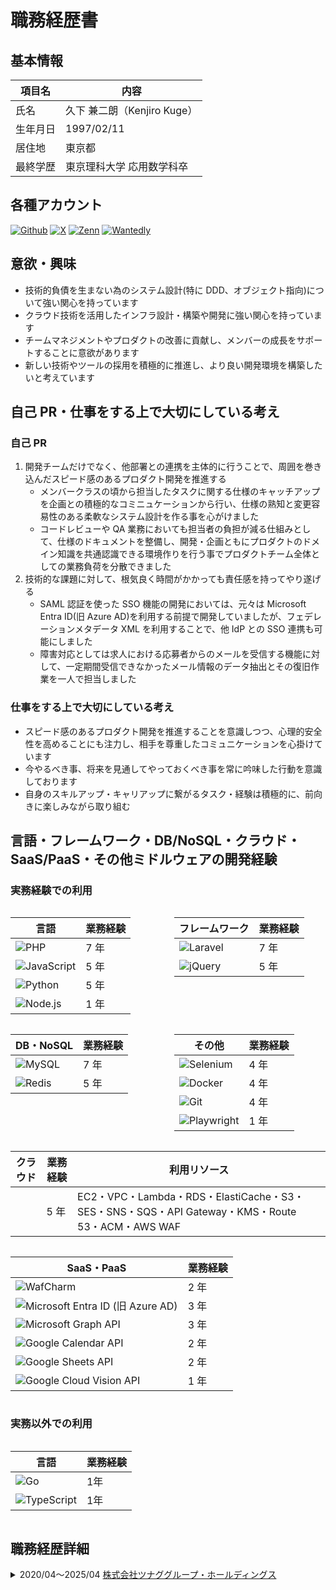 # 職務経歴書

## 基本情報

| 項目名   | 内容                        |
| -------- | --------------------------- |
| 氏名     | 久下 兼二朗（Kenjiro Kuge） |
| 生年月日 | 1997/02/11                  |
| 居住地   | 東京都                      |
| 最終学歴 | 東京理科大学 応用数学科卒   |

## 各種アカウント

[![Github](https://img.shields.io/badge/KENGOL-181717.svg?&style=flat-square&logo=Github&logoColor=white)](https://github.com/kugeke-ibex)
[![X](https://img.shields.io/badge/@kugeke_ibex-000000.svg?&style=flat-square&logo=x&logoColor=white)](https://x.com/kugeke_ibex)
[![Zenn](https://img.shields.io/badge/KENGOL-3EA8FF.svg?&style=flat-square&logo=Zenn&logoColor=white)](https://zenn.dev/kengol)
[![Wantedly](https://img.shields.io/badge/%E4%B9%85%E4%B8%8B%E5%85%BC%E4%BA%8C%E6%9C%97-21BDDB.svg?&style=flat-square&logo=Wantedly&logoColor=white)](https://www.wantedly.com/id/kenjirou_kuge_a)

## 意欲・興味

- 技術的負債を生まない為のシステム設計(特に DDD、オブジェクト指向)について強い関心を持っています
- クラウド技術を活用したインフラ設計・構築や開発に強い関心を持っています
- チームマネジメントやプロダクトの改善に貢献し、メンバーの成長をサポートすることに意欲があります
- 新しい技術やツールの採用を積極的に推進し、より良い開発環境を構築したいと考えています

## 自己 PR・仕事をする上で大切にしている考え

### 自己 PR

1. 開発チームだけでなく、他部署との連携を主体的に行うことで、周囲を巻き込んだスピード感のあるプロダクト開発を推進する
    - メンバークラスの頃から担当したタスクに関する仕様のキャッチアップを企画との積極的なコミニュケーションから行い、仕様の熟知と変更容易性のある柔軟なシステム設計を作る事を心がけました
    - コードレビューや QA 業務においても担当者の負担が減る仕組みとして、仕様のドキュメントを整備し、開発・企画ともにプロダクトのドメイン知識を共通認識できる環境作りを行う事でプロダクトチーム全体としての業務負荷を分散できました
2. 技術的な課題に対して、根気良く時間がかかっても責任感を持ってやり遂げる
    - SAML 認証を使った SSO 機能の開発においては、元々は Microsoft Entra ID(旧 Azure AD)を利用する前提で開発していましたが、フェデレーションメタデータ XML を利用することで、他 IdP との SSO 連携も可能にしました
    - 障害対応としては求人における応募者からのメールを受信する機能に対して、一定期間受信できなかったメール情報のデータ抽出とその復旧作業を一人で担当しました

### 仕事をする上で大切にしている考え

- スピード感のあるプロダクト開発を推進することを意識しつつ、心理的安全性を高めることにも注力し、相手を尊重したコミュニケーションを心掛けています
- 今やるべき事、将来を見通してやっておくべき事を常に吟味した行動を意識しております
- 自身のスキルアップ・キャリアップに繋がるタスク・経験は積極的に、前向きに楽しみながら取り組む

## 言語・フレームワーク・DB/NoSQL・クラウド・SaaS/PaaS・その他ミドルウェアの開発経験

### 実務経験での利用

<div style="display: flex; gap: 20px;">
  <table>
    <thead>
      <tr>
        <th>言語</th>
        <th>業務経験</th>
      </tr>
    </thead>
    <tbody>
      <tr>
        <td><img src="https://img.shields.io/badge/PHP-ccc.svg?logo=php&style=flat" alt="PHP"></td>
        <td>7 年</td>
      </tr>
      <tr>
        <td><img src="https://img.shields.io/badge/Javascript-276DC3.svg?logo=javascript&style=flat" alt="JavaScript"></td>
        <td>5 年</td>
      </tr>
      <tr>
        <td><img src="https://img.shields.io/badge/Python-3776AB.svg?logo=python&style=flat&logoColor=white" alt="Python"></td>
        <td>5 年</td>
      </tr>
      <tr>
        <td><img src="https://img.shields.io/badge/Node.js-339933.svg?logo=node.js&style=flat&logoColor=white" alt="Node.js"></td>
        <td>1 年</td>
      </tr>
    </tbody>
  </table>

  <table>
    <thead>
      <tr>
        <th>フレームワーク</th>
        <th>業務経験</th>
      </tr>
    </thead>
    <tbody>
      <tr>
        <td><img src="https://img.shields.io/badge/-Laravel-FF2D20?style=flat-square&logo=Laravel&logoColor=white" alt="Laravel"></td>
        <td>7 年</td>
      </tr>
      <tr>
        <td><img src="https://img.shields.io/badge/-jQuery-0769AD.svg?logo=jquery&style=flat" alt="jQuery"></td>
        <td>5 年</td>
      </tr>
    </tbody>
  </table>

</div>

<div style="display: flex; gap: 20px;">
  <table>
    <thead>
      <tr>
        <th>DB・NoSQL</th>
        <th>業務経験</th>
      </tr>
    </thead>
    <tbody>
      <tr>
        <td><img src="https://img.shields.io/badge/-MySQL-4479A1.svg?logo=MySQL&style=flat&logoColor=white" alt="MySQL"></td>
        <td>7 年</td>
      </tr>
      <tr>
        <td><img src="https://img.shields.io/badge/-Redis-DC382D.svg?logo=Redis&style=flat&logoColor=white" alt="Redis"></td>
        <td>5 年</td>
      </tr>
    </tbody>
  </table>

  <table>
    <thead>
      <tr>
        <th>その他</th>
        <th>業務経験</th>
      </tr>
    </thead>
    <tbody>
      <tr>
        <td><img alt="Selenium" src="https://img.shields.io/badge/-Selenium-43B02A.svg?logo=Selenium&style=flat&logoColor=white" /></td>
        <td>4 年</td>
      </tr>
      <tr>
        <td><img alt="Docker" src="https://img.shields.io/badge/-Docker-46a2f1?style=flat-square&logo=docker&logoColor=white" /></td>
        <td>4 年</td>
      </tr>
      <tr>
        <td><img alt="Git" src="https://img.shields.io/badge/-Git-F05032?style=flat-square&logo=git&logoColor=white" /></td>
        <td>4 年</td>
      </tr>
      <tr>
        <td><img alt="Playwright" src="https://img.shields.io/badge/-Playwright-43B02A?style=flat-square&logo=Playwright&logoColor=white" /></td>
        <td>1 年</td>
      </tr>
    </tbody>
  </table>
</div>

<div style="display: flex; gap: 20px;">
  <table>
    <thead>
      <tr>
        <th>クラウド</th>
        <th>業務経験</th>
        <th>利用リソース</th>
      </tr>
    </thead>
    <tbody>
      <tr>
        <td><img alt="" src="https://img.shields.io/badge/-AWS-FF9900.svg?logo=amazon-aws&style=flat&logoColor=white" /></td>
        <td>5 年</td>
        <td>EC2・VPC・Lambda・RDS・ElastiCache・S3・SES・SNS・SQS・API Gateway・KMS・Route 53・ACM・AWS WAF</td>
      </tr>
    </tbody>
  </table>

</div>

<div style="display: flex; gap: 20px;">
  <table>
    <thead>
      <tr>
        <th>SaaS・PaaS</th>
        <th>業務経験</th>
      </tr>
    </thead>
    <tbody>
      <tr>
        <td><img alt="WafCharm" src="https://img.shields.io/badge/-WafCharm-2494B5.svg?logo=WafCharm&style=flat&logoColor=white" /></td>
        <td>2 年</td>
      </tr>
      <tr>
        <td><img alt="Microsoft Entra ID (旧 Azure AD)" src="https://img.shields.io/badge/-Microsoft%20Entra%20ID%20(旧%20Azure%20AD)-0078D4.svg?logo=Microsoft%20Entra%20ID&style=flat&logoColor=white" /></td>
        <td>3 年</td>
      </tr>
      <tr>
        <td><img alt="Microsoft Graph API" src="https://img.shields.io/badge/-Microsoft%20Graph%20API-0078D4.svg?logo=Microsoft%20Graph%20API&style=flat&logoColor=white" /></td>
        <td>3 年</td>
      </tr>
      <tr>
        <td><img alt="Google Calendar API" src="https://img.shields.io/badge/-Google%20Calendar%20API-4285F4.svg?logo=Google%20Calendar%20API&style=flat&logoColor=white" /></td>
        <td>2 年</td>
      </tr>
      <tr>
        <td><img alt="Google Sheets API" src="https://img.shields.io/badge/-Google%20Sheets%20API-4285F4.svg?logo=Google%20Sheets%20API&style=flat&logoColor=white" /></td>
        <td>2 年</td>
      </tr>
      <tr>
        <td><img alt="Google Cloud Vision API" src="https://img.shields.io/badge/-Google%20Cloud%20Vision%20API-4285F4.svg?logo=Google%20Cloud%20Vision%20API&style=flat&logoColor=white" /></td>
        <td>1 年</td>
      </tr>
    </tbody>
  </table>
</div>

### 実務以外での利用

<div style="display: flex; gap: 20px;">
  <table>
    <thead>
      <tr>
        <th>言語</th>
        <th>業務経験</th>
      </tr>
    </thead>
    <tbody>
      <tr>
        <td><img alt="Go" src="https://img.shields.io/badge/Go-00ADD8.svg?logo=go&style=flat&logoColor=white" /></td>
        <td>1年</td>
      </tr>
      <tr>
        <td><img alt="TypeScript" src="https://img.shields.io/badge/TypeScript-3178C6.svg?logo=typeScript&style=flat&logoColor=white" /></td>
        <td>1年</td>
      </tr>
    </tbody>
  </table>
</div>

## 職務経歴詳細

<details markdown="1"><summary> 2020/04〜2025/04 <a href='https://tghd.co.jp/'>株式会社ツナググループ・ホールディングス</a></summary>

### 採用管理システム（ATS）開発プロジェクト

<table>
  <tr>
    <th>項目名</th>
    <th>内容</th>
  </tr>
  <tr>
    <td>在籍期間</td>
    <td>2020/04 ～ 現在</td>
  </tr>
  <tr>
    <td>職種</td>
    <td>バックエンドエンジニア</td>
  </tr>
  <tr>
    <td>雇用形態</td>
    <td>正社員</td>
  </tr>
  <tr>
    <td>役割</td>
    <td>
      ・2020/04 ～ 2022/12 メンバー<br>
      ・2023/01 ～ 2023/09 チームリーダー<br>
      ・2023/10 ～ 開発グループマネージャー
    </td>
  </tr>
  <tr>
    <td>チーム編成</td>
    <td>PM: 1 名、バックエンドエンジニア: 4 ～ 7 名</td>
  </tr>
  <tr>
    <td>プロダクト概要</td>
    <td>
      ・求人情報の集約・応募管理・選考管理を一元化するシステム<br>
      ・求職者と企業のマッチング精度を高めるため、外部 API（Google Calendar API など）を活用した面接管理機能を搭載<br>
      ・顧客が利用している SaaS などの外部システムとの応募データ等の API 連携も開発
    </td>
  </tr>
  <tr>
    <td>プロダクトが属する業界</td>
    <td>人材・採用業界</td>
  </tr>
  <tr>
    <td>ステークホルダー</td>
    <td>クライアント: 100 社弱</td>
  </tr>
  <tr>
    <td>担当業務・主な実績</td>
    <td>
      <strong>▼ 担当業務</strong><br>
      ・選考フローに関わる機能の新規/保守開発を担当。主に詳細設計、実装、テスト、リリース作業に従事。<br>
      ・リーダークラス以降はプロジェクトの要件定義、設計、実装をリード<br>
      ・クライアント要望に応じたカスタマイズ機能の提案・実装を担当<br><br>
      <strong>▼ 主な実績</strong><br>
      ・求人検索エンジン「Indeed」との連携機能（IndeedPlus）を実装し、業務効率化を実現<br>
      ・Selenium と ChromeDriver によるブラウザ自動操作ツールを EC2 サーバーから AWS のサーバーレス環境 Lambda に移行<br>
      ・さらに AWS Lambda のバージョンアップに伴い、上記 Python ランタイム環境から Node.js + PlayWright に移行し、Lambda のコストに関わるサーバーメモリサイズを 1 割ほど削減することで、コストダウンも実現<br>
      ・Microsoft Entra ID (旧 Azure AD) を利用した SAML 認証のシングルサインオン機能を導入<br>
      ・チャットボット/ヒアリングシート機能を開発し、応募者対応の自動化を推進<br>
      ・AWS WAF の導入及び運用手順のマニュアル化。最終的に WAF の自動運用するサービス「WafCharm」に移行まで担当<br>
      ・SEO 対策として求人サイトのサイトマップ XML を自動生成するバッチ処理のパフォーマンス改善。(1 サイト単位: 最大 60s → 30s)<br>
      ・小 ～ 中規模のシステム障害を対応(求人応募者から送信されたメール情報のデータ復旧など)
    </td>
  </tr>
  <tr>
    <td>管理職としての業務内容</td>
    <td>
      <strong>▼ チームマネジメント</strong><br>
      <ul>
        <li>目標設定
          <ul>
            <li>チーム目標と個人目標を 1on1 を通じてメンバーと設定</li>
            <li>目標達成に向けた進捗確認と適切なサポートを実施</li>
          </ul>
        </li>
        <li>工数・リソース管理
          <ul>
            <li>チーム全体のタスクや工数を管理し、効率的なリソース配分を実現</li>
            <li>プロジェクトの進捗を正確に把握し、適切な人員配置を調整</li>
          </ul>
        </li>
        <li>評価とフィードバック
          <ul>
            <li>四半期ごとにメンバーの業務評価を実施</li>
            <li>フィードバックを基に、スキル向上やキャリア形成のためのアドバイスを提供</li>
          </ul>
        </li>
      </ul>
      <strong>▼ プロジェクト推進</strong><br>
      <ul>
        <li>要件定義・調整
          <ul>
            <li>プロダクトマネージャー（PdM）との密な連携を通じ、要件定義を調整</li>
            <li>クライアントからの追加要望をチームに共有し、実現可能なプランを策定</li>
          </ul>
        </li>
        <li>プロジェクト管理
          <ul>
            <li>開発スケジュールの策定と進捗管理</li>
            <li>課題の早期発見と解決を促進し、プロジェクトを予定通り完了に導く</li>
          </ul>
        </li>
        <li>技術的リーダーシップ
          <ul>
            <li>チームメンバーが困難に直面した際、技術的な指導や解決策を提案</li>
            <li>新しい技術やツールの導入を推進し、チーム全体の技術力を向上</li>
          </ul>
        </li>
      </ul>
      <strong>▼ チームビルディング</strong><br>
      <ul>
        <li>コミュニケーションの強化
          <ul>
            <li>チーム内外との円滑なコミュニケーションを推進</li>
            <li>他部署やステークホルダーとの関係を強化し、プロジェクト全体の成功を支援</li>
          </ul>
        </li>
        <li>モチベーション管理
          <ul>
            <li>メンバーのモチベーションを高めるための施策を導入</li>
            <li>成果を適切に評価し、チーム全体の士気を維持</li>
          </ul>
        </li>
      </ul>
    </td>
  </tr>
  <tr>
    <td>開発手法</td>
    <td>アジャイル開発、チケット駆動開発</td>
  </tr>
  <tr>
    <td>利用技術</td>
    <td>
      言語・フレームワーク: PHP (Laravel)、JavaScript (jQuery)、Python、Node.js<br>
      インフラ: AWS(EC2・VPC・Lambda・RDS・S3・AWS WAF など)<br>
      通信プロトコル: HTTP/HTTPS、REST、SAML<br>
      タスク管理: Backlog<br>
      コミュニケーションツール: Slack, Teams
    </td>
  </tr>
</table>

</details>
